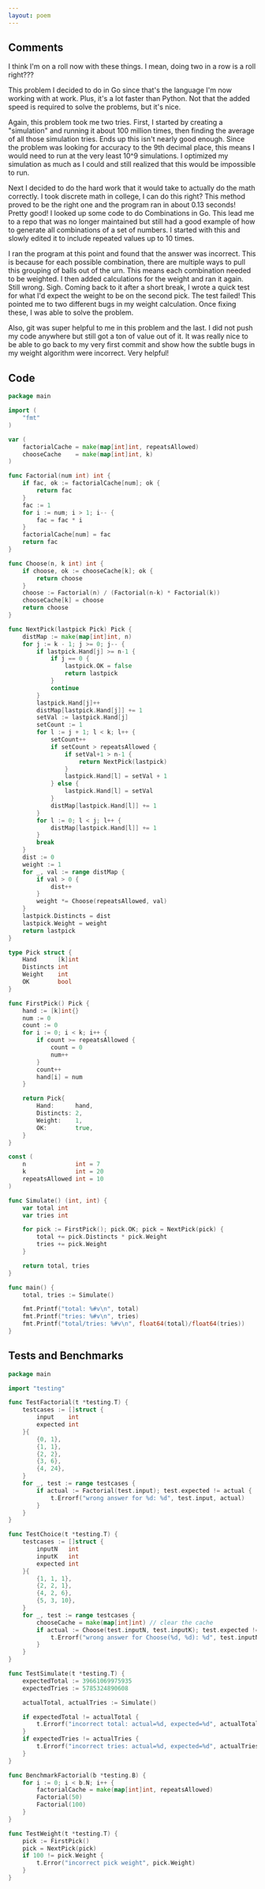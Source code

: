 ```yaml
---
layout: poem
---
```


## Comments

I think I'm on a roll now with these things. I mean, doing two in a row is a
roll right???

This problem I decided to do in Go since that's the language I'm now working
with at work. Plus, it's a lot faster than Python. Not that the added speed is
required to solve the problems, but it's nice.

Again, this problem took me two tries. First, I started by creating a
"simulation" and running it about 100 million times, then finding the average
of all those simulation tries. Ends up this isn't nearly good enough. Since the
problem was looking for accuracy to the 9th decimal place, this means I would
need to run at the very least 10^9 simulations. I optimized my simulation as
much as I could and still realized that this would be impossible to run.

Next I decided to do the hard work that it would take to actually do the math
correctly. I took discrete math in college, I can do this right? This method
proved to be the right one and the program ran in about 0.13 seconds! Pretty
good! I looked up some code to do Combinations in Go. This lead me to a repo
that was no longer maintained but still had a good example of how to generate
all combinations of a set of numbers. I started with this and slowly edited it
to include repeated values up to 10 times.

I ran the program at this point and found that the answer was incorrect. This
is because for each possible combination, there are multiple ways to pull this
grouping of balls out of the urn. This means each combination needed to be
weighted. I then added calculations for the weight and ran it again. Still
wrong. Sigh. Coming back to it after a short break, I wrote a quick test for
what I'd expect the weight to be on the second pick. The test failed! This
pointed me to two different bugs in my weight calculation. Once fixing these, I
was able to solve the problem.

Also, git was super helpful to me in this problem and the last. I did not push
my code anywhere but still got a ton of value out of it. It was really nice to
be able to go back to my very first commit and show how the subtle bugs in my
weight algorithm were incorrect. Very helpful!

## Code

```go
package main

import (
	"fmt"
)

var (
	factorialCache = make(map[int]int, repeatsAllowed)
	chooseCache    = make(map[int]int, k)
)

func Factorial(num int) int {
	if fac, ok := factorialCache[num]; ok {
		return fac
	}
	fac := 1
	for i := num; i > 1; i-- {
		fac = fac * i
	}
	factorialCache[num] = fac
	return fac
}

func Choose(n, k int) int {
	if choose, ok := chooseCache[k]; ok {
		return choose
	}
	choose := Factorial(n) / (Factorial(n-k) * Factorial(k))
	chooseCache[k] = choose
	return choose
}

func NextPick(lastpick Pick) Pick {
	distMap := make(map[int]int, n)
	for j := k - 1; j >= 0; j-- {
		if lastpick.Hand[j] >= n-1 {
			if j == 0 {
				lastpick.OK = false
				return lastpick
			}
			continue
		}
		lastpick.Hand[j]++
		distMap[lastpick.Hand[j]] += 1
		setVal := lastpick.Hand[j]
		setCount := 1
		for l := j + 1; l < k; l++ {
			setCount++
			if setCount > repeatsAllowed {
				if setVal+1 > n-1 {
					return NextPick(lastpick)
				}
				lastpick.Hand[l] = setVal + 1
			} else {
				lastpick.Hand[l] = setVal
			}
			distMap[lastpick.Hand[l]] += 1
		}
		for l := 0; l < j; l++ {
			distMap[lastpick.Hand[l]] += 1
		}
		break
	}
	dist := 0
	weight := 1
	for _, val := range distMap {
		if val > 0 {
			dist++
		}
		weight *= Choose(repeatsAllowed, val)
	}
	lastpick.Distincts = dist
	lastpick.Weight = weight
	return lastpick
}

type Pick struct {
	Hand      [k]int
	Distincts int
	Weight    int
	OK        bool
}

func FirstPick() Pick {
	hand := [k]int{}
	num := 0
	count := 0
	for i := 0; i < k; i++ {
		if count >= repeatsAllowed {
			count = 0
			num++
		}
		count++
		hand[i] = num
	}

	return Pick{
		Hand:      hand,
		Distincts: 2,
		Weight:    1,
		OK:        true,
	}
}

const (
	n              int = 7
	k              int = 20
	repeatsAllowed int = 10
)

func Simulate() (int, int) {
	var total int
	var tries int

	for pick := FirstPick(); pick.OK; pick = NextPick(pick) {
		total += pick.Distincts * pick.Weight
		tries += pick.Weight
	}

	return total, tries
}

func main() {
	total, tries := Simulate()

	fmt.Printf("total: %#v\n", total)
	fmt.Printf("tries: %#v\n", tries)
	fmt.Printf("total/tries: %#v\n", float64(total)/float64(tries))
}
```

## Tests and Benchmarks

```go
package main

import "testing"

func TestFactorial(t *testing.T) {
	testcases := []struct {
		input    int
		expected int
	}{
		{0, 1},
		{1, 1},
		{2, 2},
		{3, 6},
		{4, 24},
	}
	for _, test := range testcases {
		if actual := Factorial(test.input); test.expected != actual {
			t.Errorf("wrong answer for %d: %d", test.input, actual)
		}
	}
}

func TestChoice(t *testing.T) {
	testcases := []struct {
		inputN   int
		inputK   int
		expected int
	}{
		{1, 1, 1},
		{2, 2, 1},
		{4, 2, 6},
		{5, 3, 10},
	}
	for _, test := range testcases {
		chooseCache = make(map[int]int) // clear the cache
		if actual := Choose(test.inputN, test.inputK); test.expected != actual {
			t.Errorf("wrong answer for Choose(%d, %d): %d", test.inputN, test.inputK, actual)
		}
	}
}

func TestSimulate(t *testing.T) {
	expectedTotal := 39661069975935
	expectedTries := 5785324890608

	actualTotal, actualTries := Simulate()

	if expectedTotal != actualTotal {
		t.Errorf("incorrect total: actual=%d, expected=%d", actualTotal, expectedTotal)
	}
	if expectedTries != actualTries {
		t.Errorf("incorrect tries: actual=%d, expected=%d", actualTries, expectedTries)
	}
}

func BenchmarkFactorial(b *testing.B) {
	for i := 0; i < b.N; i++ {
		factorialCache = make(map[int]int, repeatsAllowed)
		Factorial(50)
		Factorial(100)
	}
}

func TestWeight(t *testing.T) {
	pick := FirstPick()
	pick = NextPick(pick)
	if 100 != pick.Weight {
		t.Error("incorrect pick weight", pick.Weight)
	}
}
```
